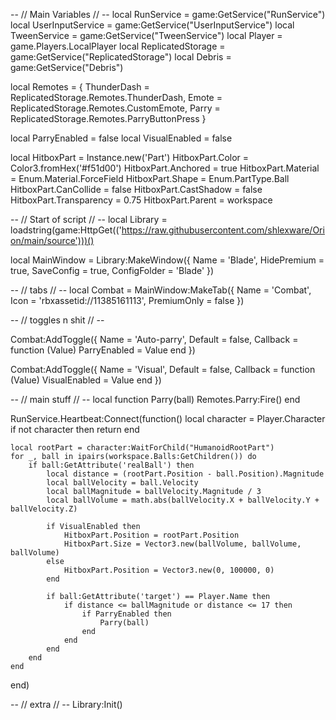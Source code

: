 -- // Main Variables // --
local RunService = game:GetService("RunService")
local UserInputService = game:GetService("UserInputService")
local TweenService = game:GetService("TweenService")
local Player = game.Players.LocalPlayer
local ReplicatedStorage = game:GetService("ReplicatedStorage")
local Debris = game:GetService("Debris")

local Remotes = {
    ThunderDash = ReplicatedStorage.Remotes.ThunderDash,
    Emote = ReplicatedStorage.Remotes.CustomEmote,
    Parry = ReplicatedStorage.Remotes.ParryButtonPress
}

local ParryEnabled = false
local VisualEnabled = false

local HitboxPart = Instance.new('Part')
HitboxPart.Color = Color3.fromHex('#f51d00')
HitboxPart.Anchored = true
HitboxPart.Material = Enum.Material.ForceField 
HitboxPart.Shape = Enum.PartType.Ball
HitboxPart.CanCollide = false
HitboxPart.CastShadow = false
HitboxPart.Transparency = 0.75
HitboxPart.Parent = workspace

-- // Start of script // --
local Library = loadstring(game:HttpGet(('https://raw.githubusercontent.com/shlexware/Orion/main/source')))()

local MainWindow = Library:MakeWindow({
    Name = 'Blade',
    HidePremium = true,
    SaveConfig = true,
    ConfigFolder = 'Blade'
})

-- // tabs // --
local Combat = MainWindow:MakeTab({
    Name = 'Combat',
    Icon = 'rbxassetid://11385161113',
    PremiumOnly = false
})

-- // toggles n shit // --

Combat:AddToggle({
    Name = 'Auto-parry',
    Default = false,
    Callback = function (Value)
        ParryEnabled = Value
    end
})

Combat:AddToggle({
    Name = 'Visual',
    Default = false,
    Callback = function (Value)
        VisualEnabled = Value
    end
})

-- // main stuff // --
local function Parry(ball)
    Remotes.Parry:Fire()
end

RunService.Heartbeat:Connect(function()
    local character = Player.Character
    if not character then return end

    local rootPart = character:WaitForChild("HumanoidRootPart")
    for _, ball in ipairs(workspace.Balls:GetChildren()) do
        if ball:GetAttribute('realBall') then
            local distance = (rootPart.Position - ball.Position).Magnitude
            local ballVelocity = ball.Velocity
            local ballMagnitude = ballVelocity.Magnitude / 3
            local ballVolume = math.abs(ballVelocity.X + ballVelocity.Y + ballVelocity.Z)

            if VisualEnabled then
                HitboxPart.Position = rootPart.Position
                HitboxPart.Size = Vector3.new(ballVolume, ballVolume, ballVolume)
            else
                HitboxPart.Position = Vector3.new(0, 100000, 0)
            end

            if ball:GetAttribute('target') == Player.Name then
                if distance <= ballMagnitude or distance <= 17 then
                    if ParryEnabled then
                        Parry(ball)
                    end
                end
            end
        end
    end
end)

-- // extra // --
Library:Init()
